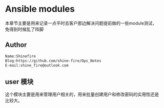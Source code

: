 # Ansible modules

本章节主要是用来记录一点平时去客户那边解决问题提前做的一些module测试，免得到时候乱了阵脚

## Author

```tex
Name:Shinefire
Blog:https://github.com/shine-fire/Ops_Notes
E-mail:shine_fire@outlook.com
```



## user 模块

这个模块主要是用来管理用户相关的，用来批量创建用户和修改密码的实用性还是比较大。



